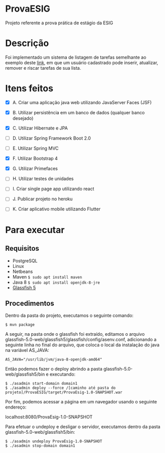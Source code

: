 # ProvaESIG
Projeto referente a prova prática de estágio da ESIG

# Descrição
Foi implementado um sistema de listagem de tarefas semelhante ao exemplo deste [link](http://todomvc.com/examples/angularjs/#/), em que um usuário cadastrado pode inserir, atualizar, remover e riscar tarefas de sua lista.

# Itens feitos

- [x] A. Criar uma aplicação java web utilizando JavaServer Faces (JSF)

- [x] B. Utilizar persistência em um banco de dados (qualquer banco desejado)

- [x] C. Utilizar Hibernate e JPA

- [ ] D. Utilizar Spring Framework Boot 2.0

- [ ] E. Utilizar Spring MVC

- [x] F. Utilizar Bootstrap 4

- [x] G. Utilizar Primefaces

- [ ] H. Utilizar testes de unidades

- [ ] I. Criar single page app utilizando react

- [ ] J. Publicar projeto no heroku

- [ ] K. Criar aplicativo mobile utilizando Flutter

# Para executar

## Requisitos

- PostgreSQL
- Linux
- Netbeans
- Maven `$ sudo apt install maven`
- Java 8 `$ sudo apt install openjdk-8-jre` 
- [Glassfish 5](https://javaee.github.io/glassfish/download)

## Procedimentos

Dentro da pasta do projeto, executamos o seguinte comando:

```
$ mvn package
```

A seguir, na pasta onde o glassfish foi extraído, editamos o arquivo glassfish-5.0-web/glassfish5/glassfish/config/asenv.conf, adicionando a seguinte linha no final do arquivo, que coloca o local da instalação do java na variável AS_JAVA:

```
AS_JAVA="/usr/lib/jvm/java-8-openjdk-amd64"
```

Então podemos fazer o deploy abrindo a pasta glassfish-5.0-web/glassfish5/bin e executando:

```
$ ./asadmin start-domain domain1
$ ./asadmin deploy --force /[caminho até pasta do projeto]/ProvaESIG/target/ProvaEsig-1.0-SNAPSHOT.war
```

Por fim, podemos acessar a página em um navegador usando o seguinte endereço:

localhost:8080/ProvaEsig-1.0-SNAPSHOT

Para efetuar o undeploy e desligar o servidor, executamos dentro da pasta glassfish-5.0-web/glassfish5/bin:

```
$ ./asadmin undeploy ProvaEsig-1.0-SNAPSHOT
$ ./asadmin stop-domain domain1
```

